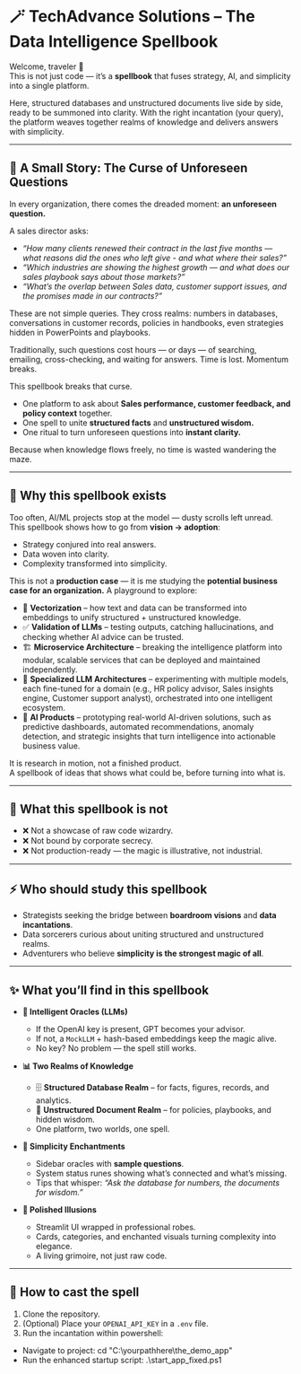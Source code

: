 # 🪄 TechAdvance Solutions – The Data Intelligence Spellbook  

Welcome, traveler 👋  
This is not just code — it’s a **spellbook** that fuses strategy, AI, and simplicity into a single platform.  

Here, structured databases and unstructured documents live side by side, ready to be summoned into clarity. With the right incantation (your query), the platform weaves together realms of knowledge and delivers answers with simplicity.  

---

## 📖 A Small Story: The Curse of Unforeseen Questions  

In every organization, there comes the dreaded moment: **an unforeseen question.**  

A sales director asks:  
- *“How many clients renewed their contract in the last five months — what reasons did the ones who left give - and what where their sales?”*  
- *“Which industries are showing the highest growth — and what does our sales playbook says about those markets?”* 
- *“What’s the overlap between Sales data, customer support issues, and the promises made in our contracts?”* 

These are not simple queries. They cross realms: numbers in databases, conversations in customer records, policies in handbooks, even strategies hidden in PowerPoints and playbooks.  

Traditionally, such questions cost hours — or days — of searching, emailing, cross-checking, and waiting for answers. Time is lost. Momentum breaks.

This spellbook breaks that curse.  
- One platform to ask about **Sales performance, customer feedback, and policy context** together.  
- One spell to unite **structured facts** and **unstructured wisdom.**  
- One ritual to turn unforeseen questions into **instant clarity.**  

Because when knowledge flows freely, no time is wasted wandering the maze.

---

## 🔮 Why this spellbook exists  

Too often, AI/ML projects stop at the model — dusty scrolls left unread.  
This spellbook shows how to go from **vision → adoption**:  

- Strategy conjured into real answers. 
- Data woven into clarity. 
- Complexity transformed into simplicity. 

This is not a **production case** — it is me studying the **potential business case for an organization.**
A playground to explore:
- 🧩 **Vectorization** – how text and data can be transformed into embeddings to unify structured + unstructured knowledge.
- ✅ **Validation of LLMs** – testing outputs, catching hallucinations, and checking whether AI advice can be trusted.
- 🏗️ **Microservice Architecture** – breaking the intelligence platform into modular, scalable services that can be deployed and maintained independently.
- 🧙 **Specialized LLM Architectures** – experimenting with multiple models, each fine-tuned for a domain (e.g., HR policy advisor, Sales insights engine, Customer support analyst), orchestrated into one intelligent ecosystem.
- 🤖 **AI Products** – prototyping real-world AI-driven solutions, such as predictive dashboards, automated recommendations, anomaly detection, and strategic insights that turn intelligence into actionable business value.

It is research in motion, not a finished product.  
A spellbook of ideas that shows what could be, before turning into what is.  

---

## 🚫 What this spellbook is not  

- ❌ Not a showcase of raw code wizardry.  
- ❌ Not bound by corporate secrecy.  
- ❌ Not production-ready — the magic is illustrative, not industrial.  

---

## ⚡ Who should study this spellbook  

- Strategists seeking the bridge between **boardroom visions** and **data incantations**.  
- Data sorcerers curious about uniting structured and unstructured realms.  
- Adventurers who believe **simplicity is the strongest magic of all**.  

---

## ✨ What you’ll find in this spellbook  

- **🤖 Intelligent Oracles (LLMs)**  
   - If the OpenAI key is present, GPT becomes your advisor.  
   - If not, a `MockLLM` + hash-based embeddings keep the magic alive.  
   - No key? No problem — the spell still works.  

- **📊 Two Realms of Knowledge**  
   - 🗄️ **Structured Database Realm** – for facts, figures, records, and analytics.  
   - 📄 **Unstructured Document Realm** – for policies, playbooks, and hidden wisdom.  
   - One platform, two worlds, one spell.  

- **🧭 Simplicity Enchantments**  
   - Sidebar oracles with **sample questions**.  
   - System status runes showing what’s connected and what’s missing.  
   - Tips that whisper: *“Ask the database for numbers, the documents for wisdom.”*  

- **🎨 Polished Illusions**  
   - Streamlit UI wrapped in professional robes.  
   - Cards, categories, and enchanted visuals turning complexity into elegance.  
   - A living grimoire, not just raw code.  

---

## 🧭 How to cast the spell  

1. Clone the repository.  
2. (Optional) Place your `OPENAI_API_KEY` in a `.env` file.  
3. Run the incantation within powershell:
- Navigate to project: cd "C:\yourpathhere\the_demo_app"
- Run the enhanced startup script: .\start_app_fixed.ps1